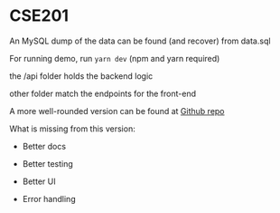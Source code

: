 # CSE201
An MySQL dump of the data can be found (and recover) from data.sql

For running demo, run `yarn dev` (npm and yarn required)

the /api folder holds the backend logic

other folder match the endpoints for the front-end

A more well-rounded version can be found at [Github repo](https://github.com/clonemasterUwU/cse201)

What is missing from this version:

- Better docs

- Better testing

- Better UI

- Error handling
